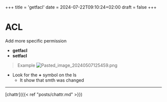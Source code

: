 +++
title = 'getfacl'
date = 2024-07-22T09:10:24+02:00
draft = false
+++

# ACL
 Add more specific permission 
 - **getfacl** 
 - **setfacl**
>Example
>![Pasted_image_20240507125459.png](/Pasted_image_20240507125459.png)


- Look for the **+** symbol on the ls 
	- It show that smth was changed

--- 
[chattr]({{< ref "posts/chattr.md" >}})
